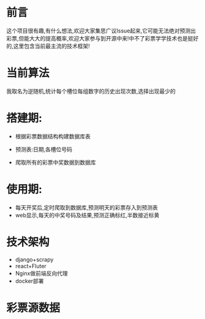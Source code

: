 # 前言

这个项目很有趣,有什么想法,欢迎大家集思广议Issue起来,它可能无法绝对预测出彩票,但能大大的提高概率,欢迎大家参与到开源中来!中不了彩票学学技术也是挺好的,这里包含当前最主流的技术框架!

# 当前算法

我取名为逆随机,统计每个槽位每组数字的历史出现次数,选择出现最少的

# 搭建期:

- 根据彩票数据结构构建数据库表

- 预测表:日期,各槽位号码

- 爬取所有的彩票中奖数据到数据库

# 使用期:

- 每天开奖后,定时爬取到数据库,预测明天的彩票存入到预测表
- web显示,每天的中奖号码及结果,预测正确标红,半数接近标黄

# 技术架构

- django+scrapy
- react+Fluter
- Nginx做前端反向代理
- docker部署

# 彩票源数据



